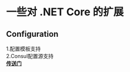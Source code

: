 # 一些对 .NET Core 的扩展
## Configuration
1.配置模板支持  
2.Consul配置源支持  
__[传送门](https://github.com/RabbitTeam/Rabbit-Extensions/tree/master/src/Configuration)__
